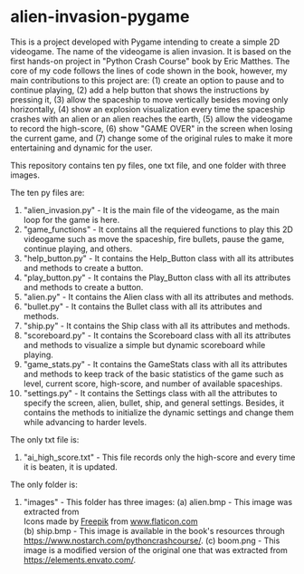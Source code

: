 # alien-invasion-pygame
This is a project developed with Pygame intending to create a simple 2D videogame. The name of the videogame is alien invasion. It is based on the first hands-on project in "Python Crash Course" book by Eric Matthes. The core of my code follows the lines of code shown in the book, however, my main contributions to this project are: (1) create an option to pause and to continue playing, (2) add a help button that shows the instructions by pressing it, (3) allow the spaceship to move vertically besides moving only horizontally, (4) show an explosion visualization every time the spaceship crashes with an alien or an alien reaches the earth, (5) allow the videogame to record the high-score, (6) show "GAME OVER" in the screen when losing the current game, and (7) change some of the original rules to make it more entertaining and dynamic for the user.

This repository contains ten py files, one txt file, and one folder with three images. 

The ten py files are:
1. "alien_invasion.py" - It is the main file of the videogame, as the main loop for the game is here.
2. "game_functions" - It contains all the requiered functions to play this 2D videogame such as move the spaceship, fire bullets, pause the game, continue playing, and others.
3. "help_button.py" - It contains the Help_Button class with all its attributes and methods to create a button.
4. "play_button.py" - It contains the Play_Button class with all its attributes and methods to create a button.
5. "alien.py" - It contains the Alien class with all its attributes and methods.
6. "bullet.py" - It contains the Bullet class with all its attributes and methods.
7. "ship.py" - It contains the Ship class with all its attributes and methods.
8. "scoreboard.py" - It contains the Scoreboard class with all its attributes and methods to visualize a simple but dynamic scoreboard while playing.
9. "game_stats.py" - It contains the GameStats class with all its attributes and methods to keep track of the basic statistics of the game such as level, current score, high-score, and number of available spaceships. 
10. "settings.py" - It contains the Settings class with all the attributes to specify the screen, alien, bullet, ship, and general settings. Besides, it contains the methods to initialize the dynamic settings and change them while advancing to harder levels.

The only txt file is:
1. "ai_high_score.txt" - This file records only the high-score and every time it is beaten, it is updated.

The only folder is:
1. "images" - This folder has three images: 
(a) alien.bmp - This image was extracted from <div>Icons made by <a href="https://www.freepik.com" title="Freepik">Freepik</a> from <a href="https://www.flaticon.com/" title="Flaticon">www.flaticon.com</a></div>
(b) ship.bmp - This image is available in the book's resources through https://www.nostarch.com/pythoncrashcourse/. 
(c) boom.png - This image is a modified version of the original one that was extracted from https://elements.envato.com/.
